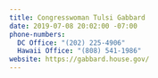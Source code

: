 ```yaml
---
title: Congresswoman Tulsi Gabbard
date: 2019-07-08 20:02:00 -07:00
phone-numbers:
  DC Office: "(202) 225-4906"
  Hawaii Office: "(808) 541-1986"
website: https://gabbard.house.gov/
---
```


